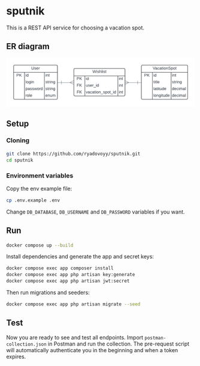# sputnik

This is a REST API service for choosing a vacation spot.

## ER diagram

![er-diagram](./screenshots/er-diagram.png)

## Setup

### Cloning

```bash
git clone https://github.com/ryadovoyy/sputnik.git
cd sputnik
```

### Environment variables

Copy the env example file:

```bash
cp .env.example .env
```

Change `DB_DATABASE`, `DB_USERNAME` and `DB_PASSWORD` variables if you want.

## Run

```bash
docker compose up --build
```

Install dependencies and generate the app and secret keys:

```bash
docker compose exec app composer install
docker compose exec app php artisan key:generate
docker compose exec app php artisan jwt:secret
```

Then run migrations and seeders:

```bash
docker compose exec app php artisan migrate --seed
```

## Test

Now you are ready to see and test all endpoints. Import `postman-collection.json` in Postman and run the collection. The pre-request script will automatically authenticate you in the beginning and when a token expires.
